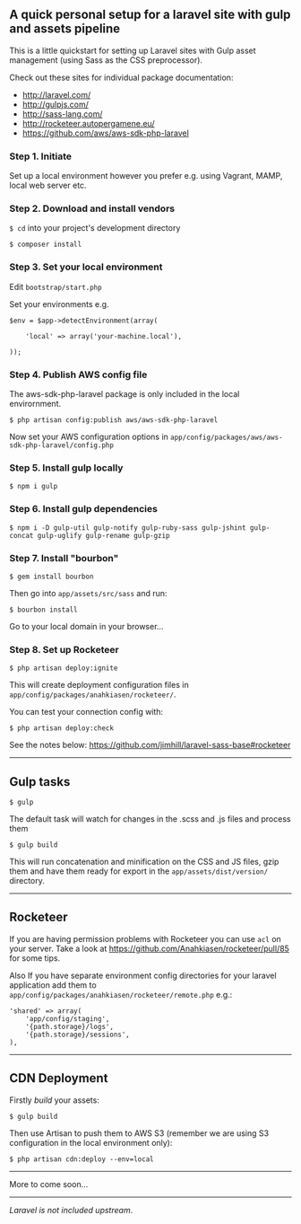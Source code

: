 ## A quick personal setup for a laravel site with gulp and assets pipeline

This is a little quickstart for setting up Laravel sites with Gulp asset management (using Sass as the CSS preprocessor).

Check out these sites for individual package documentation:

* http://laravel.com/
* http://gulpjs.com/
* http://sass-lang.com/
* http://rocketeer.autopergamene.eu/
* https://github.com/aws/aws-sdk-php-laravel

### Step 1. Initiate

Set up a local environment however you prefer e.g. using Vagrant, MAMP, local web server etc.

### Step 2. Download and install vendors

`$ cd` into your project's development directory

`$ composer install`

### Step 3. Set your local environment

Edit `bootstrap/start.php`

Set your environments e.g.

    $env = $app->detectEnvironment(array(

        'local' => array('your-machine.local'),

    ));

### Step 4. Publish AWS config file

The aws-sdk-php-laravel package is only included in the local envirornment.

`$ php artisan config:publish aws/aws-sdk-php-laravel`

Now set your AWS configuration options in `app/config/packages/aws/aws-sdk-php-laravel/config.php`
    
### Step 5. Install gulp locally

`$ npm i gulp`

### Step 6. Install gulp dependencies

`$ npm i -D gulp-util gulp-notify gulp-ruby-sass gulp-jshint gulp-concat gulp-uglify gulp-rename gulp-gzip`

### Step 7. Install "bourbon"

`$ gem install bourbon`

Then go into `app/assets/src/sass` and run:

`$ bourbon install`

Go to your local domain in your browser...

### Step 8. Set up Rocketeer

`$ php artisan deploy:ignite`

This will create deployment configuration files in `app/config/packages/anahkiasen/rocketeer/`.

You can test your connection config with:

`$ php artisan deploy:check`

See the notes below: https://github.com/jimhill/laravel-sass-base#rocketeer

---

## Gulp tasks

`$ gulp`

The default task will watch for changes in the .scss and .js files and process them

`$ gulp build`

This will run concatenation and minification on the CSS and JS files, gzip them and have them ready for export in the `app/assets/dist/version/` directory.

---

## Rocketeer

If you are having permission problems with Rocketeer you can use `acl` on your server. Take a look at https://github.com/Anahkiasen/rocketeer/pull/85 for some tips. 

Also If you have separate environment config directories for your laravel application add them to `app/config/packages/anahkiasen/rocketeer/remote.php` e.g.:

    'shared' => array(
		'app/config/staging',
		'{path.storage}/logs',
		'{path.storage}/sessions',
	),

---

## CDN Deployment

Firstly *build* your assets:

`$ gulp build`

Then use Artisan to push them to AWS S3 (remember we are using S3 configuration in the local environment only):

`$ php artisan cdn:deploy --env=local` 

---

More to come soon...

---

*Laravel is not included upstream*.
